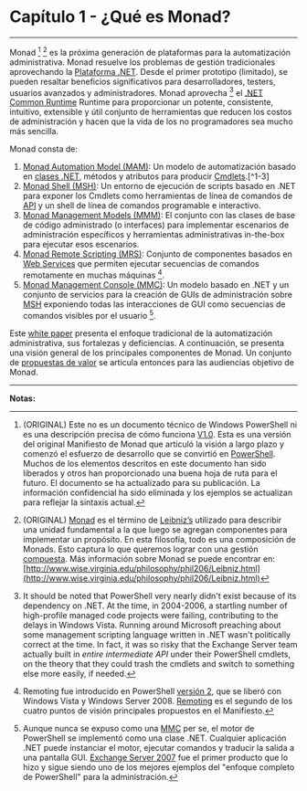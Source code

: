 # Capítulo 1 - ¿Qué es Monad?
___
Monad [^1-1] [^1-2] es la próxima generación de plataformas para la automatización administrativa. Monad resuelve los problemas de gestión tradicionales aprovechando la [Plataforma .NET](http://bit.ly/1PAsRao). Desde el primer prototipo (limitado), se pueden resaltar beneficios significativos para desarrolladores, testers, usuarios avanzados y administradores. Monad aprovecha [^ 1-6] el [.NET Common Runtime](http://bit.ly/1Q0TrV3) Runtime para proporcionar un potente, consistente, intuitivo, extensible y útil conjunto de herramientas que reducen los costos de administración y hacen que la vida de los no programadores sea mucho más sencilla. 

Monad consta de:

1. [Monad Automation Model (MAM)](): Un modelo de automatización basado en [clases .NET](http://bit.ly/1R9oPTO), métodos y atributos para producir [Cmdlets](https://msdn.microsoft.com/en-us/library/ms714395(v=vs.85).aspx).[^1-3]
2. [Monad Shell (MSH)](): Un entorno de ejecución de scripts basado en .NET para exponer los Cmdlets como herramientas de línea de comandos de [API](https://msdn.microsoft.com/en-us/library/ms123401.aspx) y un shell de línea de comandos programable e interactivo.
3. [Monad Management Models (MMM)](): El conjunto con las clases de base de código administrado (o interfaces) para implementar escenarios de administración específicos y herramientas administrativas in-the-box para ejecutar esos escenarios.  
4. [Monad Remote Scripting (MRS)](): Conjunto de componentes basados en  [Web Services](https://msdn.microsoft.com/en-us/library/ms950421.aspx) que permiten ejecutar secuencias de comandos remotamente en muchas máquinas [^1-4].
5. [Monad Management Console (MMC)](): Un modelo basado en .NET y un conjunto de servicios para la creación de GUIs de administración sobre [MSH](https://technet.microsoft.com/en-us/magazine/2005.11.scripting.aspx) exponiendo todas las interacciones de GUI como secuencias de comandos visibles por el usuario [^1-5].

Este [white paper](https://en.wikipedia.org/wiki/White_paper) presenta el enfoque tradicional de la automatización administrativa, sus fortalezas y deficiencias. A continuación, se presenta una visión general de los principales componentes de Monad. Un conjunto de [propuestas de valor](https://en.wikipedia.org/wiki/Value_proposition) se articula entonces para las audiencias objetivo de Monad.

___

**Notas:**

[^1-1]: (ORIGINAL) Este no es un documento técnico de Windows PowerShell ni es una descripción precisa de cómo funciona [V1.0](http://blogs.msdn.com/b/powershell/archive/2006/11/14/windows-powershell-1-0-released.aspx). Esta es una versión del original Manifiesto de Monad que articuló la visión a largo plazo y comenzó el esfuerzo de desarrollo que se convirtió en [PowerShell](http://bit.ly/1Q0TyzZ). Muchos de los elementos descritos en este documento han sido liberados y otros han proporcionado una buena hoja de ruta para el futuro. El documento se ha actualizado para su publicación. La información confidencial ha sido eliminada y los ejemplos se actualizan para reflejar la sintaxis actual.

[^1-2]: (ORIGINAL) [Monad](https://en.wikipedia.org/wiki/Monadology) es el término de [Leibniz’s](https://en.wikipedia.org/wiki/Gottfried_Wilhelm_Leibniz) utilizado para describir una unidad fundamental a la que luego se agregan componentes para implementar un propósito. En esta filosofía, todo es una composición de Monads. Esto captura lo que queremos lograr con una gestión [compuesta](https://en.wikipedia.org/wiki/Composability). Más información sobre Monad se puede encontrar en: [http://www.wise.virginia.edu/philosophy/phil206/Leibniz.html](http://www.wise.virginia.edu/philosophy/phil206/Leibniz.html)

[^1-3]: La versión 1 de PowerShell se liberó en 2006 y proporcionó la implementación de cmdlets. Los cmdlets de hoy se escriben en [lenguajes .NET](https://en.wikipedia.org/wiki/List_of_CLI_languages) y consisten en una sola clase por cada cmdlet. PowerShell proporciona una clase base que hace mucho del trabajo pesado. Los desarrolladores definen las propiedades de la clase que se convierten en parámetros y reemplazan métodos específicos para participar en el ciclo de vida de la canalización en el pipeline. Los cmdlets, junto con el entorno general, fueron el primero de los cuatro puntos de visión principales que se proponen en el Manifiesto.

[^1-4]: Remoting fue introducido en PowerShell [versión 2](http://blogs.msdn.com/b/powershell/archive/2009/07/23/windows-powershell-2-0-rtm.aspx), que se liberó con Windows Vista y Windows Server 2008. [Remoting](https://technet.microsoft.com/en-us/magazine/ff700227.aspx) es el segundo de los cuatro puntos de visión principales propuestos en el Manifiesto.

[^1-5]: Aunque nunca se expuso como una [MMC](https://msdn.microsoft.com/en-us/library/bb742441.aspx) per se, el motor de PowerShell se implementó como una clase .NET. Cualquier aplicación .NET puede instanciar el motor, ejecutar comandos y traducir la salida a una pantalla GUI. [Exchange Server 2007](https://technet.microsoft.com/en-us/magazine/2006.12.managementshell.aspx) fue el primer producto que lo hizo y sigue siendo uno de los mejores ejemplos del "enfoque completo de PowerShell" para la administración.

[^1-6]: It should be noted that PowerShell very nearly didn't exist because of its dependency on .NET. At the time, in 2004-2006, a startling number of high-profile managed code projects were failing, contributing to the delays in Windows Vista. Running around Microsoft preaching about some management scripting language written in .NET wasn't politically correct at the time. In fact, it was so risky that the Exchange Server team actually built in _entire intermediate API_ under their PowerShell cmdlets, on the theory that they could trash the cmdlets and switch to something else more easily, if needed.



